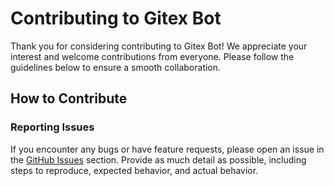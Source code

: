 # Contributing to Gitex Bot 

Thank you for considering contributing to Gitex Bot! We appreciate your interest and welcome contributions from everyone. Please follow the guidelines below to ensure a smooth collaboration.

## How to Contribute

### Reporting Issues

If you encounter any bugs or have feature requests, please open an issue in the [GitHub Issues](https://github.com/ragul-rofi/GitexTelegramBot/issues) section. Provide as much detail as possible, including steps to reproduce, expected behavior, and actual behavior.
